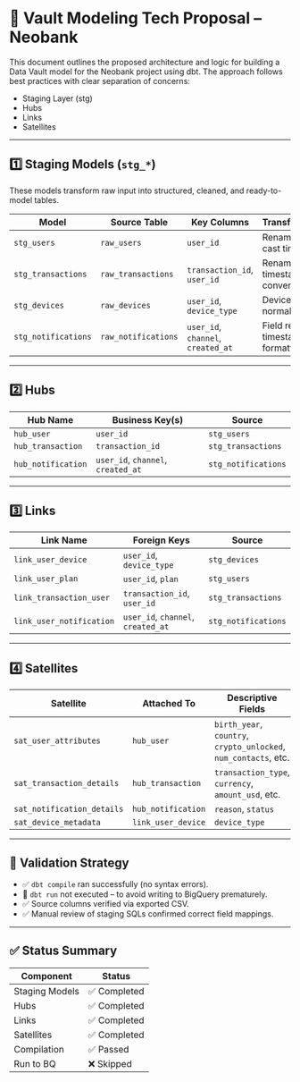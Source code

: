 # 🧱 Vault Modeling Tech Proposal – Neobank

This document outlines the proposed architecture and logic for building a Data Vault model for the Neobank project using dbt. The approach follows best practices with clear separation of concerns:

- Staging Layer (stg)
- Hubs
- Links
- Satellites

---

## 1️⃣ Staging Models (`stg_*`)

These models transform raw input into structured, cleaned, and ready-to-model tables.

| Model             | Source Table         | Key Columns                     | Transformations                                |
|------------------|----------------------|----------------------------------|------------------------------------------------|
| `stg_users`      | `raw_users`          | `user_id`                        | Rename fields, cast timestamps                |
| `stg_transactions`| `raw_transactions`  | `transaction_id`, `user_id`     | Rename fields, timestamp conversion           |
| `stg_devices`    | `raw_devices`        | `user_id`, `device_type`        | Device normalization                          |
| `stg_notifications` | `raw_notifications` | `user_id`, `channel`, `created_at` | Field renaming, timestamp formatting       |

---

## 2️⃣ Hubs

| Hub Name           | Business Key(s)                       | Source            |
|--------------------|----------------------------------------|-------------------|
| `hub_user`         | `user_id`                              | `stg_users`       |
| `hub_transaction`  | `transaction_id`                       | `stg_transactions`|
| `hub_notification` | `user_id`, `channel`, `created_at`     | `stg_notifications`|

---

## 3️⃣ Links

| Link Name               | Foreign Keys                         | Source              |
|-------------------------|--------------------------------------|---------------------|
| `link_user_device`      | `user_id`, `device_type`             | `stg_devices`       |
| `link_user_plan`        | `user_id`, `plan`                    | `stg_users`         |
| `link_transaction_user` | `transaction_id`, `user_id`         | `stg_transactions`  |
| `link_user_notification`| `user_id`, `channel`, `created_at`  | `stg_notifications` |

---

## 4️⃣ Satellites

| Satellite                | Attached To        | Descriptive Fields                              |
|--------------------------|--------------------|-------------------------------------------------|
| `sat_user_attributes`    | `hub_user`         | `birth_year`, `country`, `crypto_unlocked`, `num_contacts`, etc. |
| `sat_transaction_details`| `hub_transaction`  | `transaction_type`, `currency`, `amount_usd`, etc. |
| `sat_notification_details`| `hub_notification`| `reason`, `status`                              |
| `sat_device_metadata`    | `link_user_device` | `device_type`                                   |

---

## 🧪 Validation Strategy

- ✅ `dbt compile` ran successfully (no syntax errors).
- 🛑 `dbt run` not executed – to avoid writing to BigQuery prematurely.
- ✅ Source columns verified via exported CSV.
- ✅ Manual review of staging SQLs confirmed correct field mappings.

---

## ✅ Status Summary

| Component         | Status      |
|------------------|-------------|
| Staging Models   | ✅ Completed|
| Hubs             | ✅ Completed|
| Links            | ✅ Completed|
| Satellites       | ✅ Completed|
| Compilation      | ✅ Passed   |
| Run to BQ        | ❌ Skipped  |
